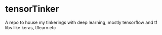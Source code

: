 # tensorTinker
A repo to house my tinkerings with deep learning, mostly tensorflow and tf libs like keras, tflearn etc
